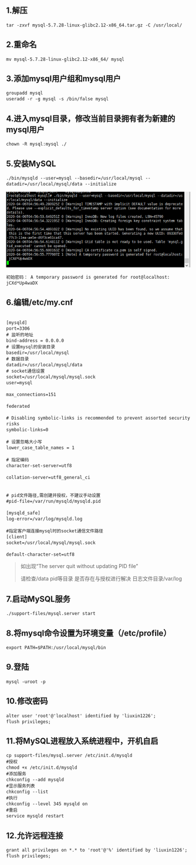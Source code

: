 ## 1.解压

```shell
tar -zxvf mysql-5.7.28-linux-glibc2.12-x86_64.tar.gz -C /usr/local/
```

## 2.重命名

```shell
mv mysql-5.7.28-linux-glibc2.12-x86_64/ mysql
```

## 3.添加mysql用户组和mysql用户

```shell
groupadd mysql
useradd -r -g mysql -s /bin/false mysql
```

## 4.进入mysql目录，修改当前目录拥有者为新建的mysql用户

```shell
chown -R mysql:mysql ./
```

## 5.安装MySQL

```shell
./bin/mysqld --user=mysql --basedir=/usr/local/mysql --datadir=/usr/local/mysql/data --initialize
```

![](images/mysql.png)

```
初始密码： A temporary password is generated for root@localhost: jCXd*Up4waDX
```

## 6.编辑/etc/my.cnf

```shell

[mysqld]
port=3306
# 监听的地址
bind-address = 0.0.0.0
# 设置mysql的安装目录
basedir=/usr/local/mysql
# 数据目录
datadir=/usr/local/mysql/data
# socket通信设置
socket=/usr/local/mysql/mysql.sock
user=mysql
 
max_connections=151
 
federated
 
# Disabling symbolic-links is recommended to prevent assorted security risks
symbolic-links=0
 
# 设置忽略大小写
lower_case_table_names = 1
 
# 指定编码
character-set-server=utf8
 
collation-server=utf8_general_ci
 
 
# pid文件路径,需创建并授权，不建议手动设置
#pid-file=/var/run/mysqld/mysqld.pid
 
[mysqld_safe]
log-error=/var/log/mysqld.log
 
#指定客户端连接mysql时的socket通信文件路径
[client]
socket=/usr/local/mysql/mysql.sock
 
default-character-set=utf8
```

> 如出现“The server quit without updating PID file”
>
> 请检查/data pid等目录 是否存在与授权进行解决
> 日志文件目录/var/log

## 7.启动MySQL服务

```
./support-files/mysql.server start
```

## 8.将mysql命令设置为环境变量（/etc/profile）

```shell
export PATH=$PATH:/usr/local/mysql/bin
```

## 9.登陆

```mysql
mysql -uroot -p
```

## 10.修改密码

```mysql
alter user 'root'@'localhost' identified by 'liuxin1226';
flush privileges;
```

## 11.将MySQL进程放入系统进程中，开机自启

```shell
cp support-files/mysql.server /etc/init.d/mysqld
#授权
chmod +x /etc/init.d/mysqld
#添加服务
chkconfig --add mysqld
#显示服务列表
chkconfig --list
#执行
chkconfig --level 345 mysqld on
#重启
service mysqld restart
```

## 12.允许远程连接

```mysql
grant all privileges on *.* to 'root'@'%' identified by 'liuxin1226';
flush privileges;
```

